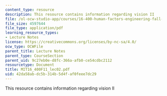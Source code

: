 ```yaml
---
content_type: resource
description: This resource contains information regarding vision II
file: /ol-ocw-studio-app/courses/16-400-human-factors-engineering-fall-2011/42da58abdc5b314b5d4faf0feee7dc29_MIT16_400F11_lec02.pdf
file_size: 4597644
file_type: application/pdf
learning_resource_types:
- Lecture Notes
license: https://creativecommons.org/licenses/by-nc-sa/4.0/
ocw_type: OCWFile
parent_title: Lecture Notes
parent_type: CourseSection
parent_uid: 9c27eb0e-d8fc-366a-afb0-ce54cdbc2112
resourcetype: Document
title: MIT16_400F11_lec02.pdf
uid: 42da58ab-dc5b-314b-5d4f-af0feee7dc29
---
```

This resource contains information regarding vision II
